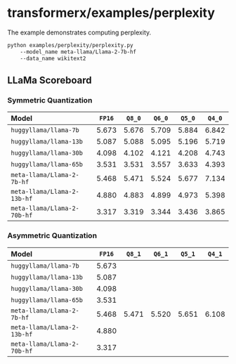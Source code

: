 # transformerx/examples/perplexity

The example demonstrates computing perplexity.

```bash
python examples/perplexity/perplexity.py
    --model_name meta-llama/Llama-2-7b-hf
    --data_name wikitext2
```

## LLaMa Scoreboard

### Symmetric Quantization

| Model                       | `FP16` | `Q8_0` | `Q6_0` | `Q5_0` | `Q4_0` |
| :-                          | :-:    | :-:    | :-:    | :-:    | :-:    |
| `huggyllama/llama-7b`       | 5.673  | 5.676  | 5.709  | 5.884  | 6.842  |
| `huggyllama/llama-13b`      | 5.087  | 5.088  | 5.095  | 5.196  | 5.719  |
| `huggyllama/llama-30b`      | 4.098  | 4.102  | 4.121  | 4.208  | 4.743  |
| `huggyllama/llama-65b`      | 3.531  | 3.531  | 3.557  | 3.633  | 4.393  |
| `meta-llama/Llama-2-7b-hf`  | 5.468  | 5.471  | 5.524  | 5.677  | 7.134  |
| `meta-llama/Llama-2-13b-hf` | 4.880  | 4.883  | 4.899  | 4.973  | 5.398  |
| `meta-llama/Llama-2-70b-hf` | 3.317  | 3.319  | 3.344  | 3.436  | 3.865  |

### Asymmetric Quantization

| Model                       | `FP16` | `Q8_1` | `Q6_1` | `Q5_1` | `Q4_1` |
| :-                          | :-:    | :-:    | :-:    | :-:    | :-:    |
| `huggyllama/llama-7b`       | 5.673  | 
| `huggyllama/llama-13b`      | 5.087  | 
| `huggyllama/llama-30b`      | 4.098  | 
| `huggyllama/llama-65b`      | 3.531  | 
| `meta-llama/Llama-2-7b-hf`  | 5.468  | 5.471  | 5.520  | 5.651  | 6.108  |
| `meta-llama/Llama-2-13b-hf` | 4.880  | 
| `meta-llama/Llama-2-70b-hf` | 3.317  |  
